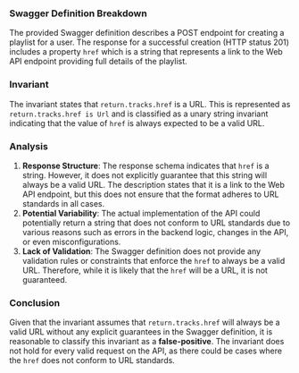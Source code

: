 ### Swagger Definition Breakdown
The provided Swagger definition describes a POST endpoint for creating a playlist for a user. The response for a successful creation (HTTP status 201) includes a property `href` which is a string that represents a link to the Web API endpoint providing full details of the playlist.

### Invariant
The invariant states that `return.tracks.href` is a URL. This is represented as `return.tracks.href is Url` and is classified as a unary string invariant indicating that the value of `href` is always expected to be a valid URL.

### Analysis
1. **Response Structure**: The response schema indicates that `href` is a string. However, it does not explicitly guarantee that this string will always be a valid URL. The description states that it is a link to the Web API endpoint, but this does not ensure that the format adheres to URL standards in all cases.
2. **Potential Variability**: The actual implementation of the API could potentially return a string that does not conform to URL standards due to various reasons such as errors in the backend logic, changes in the API, or even misconfigurations.
3. **Lack of Validation**: The Swagger definition does not provide any validation rules or constraints that enforce the `href` to always be a valid URL. Therefore, while it is likely that the `href` will be a URL, it is not guaranteed.

### Conclusion
Given that the invariant assumes that `return.tracks.href` will always be a valid URL without any explicit guarantees in the Swagger definition, it is reasonable to classify this invariant as a **false-positive**. The invariant does not hold for every valid request on the API, as there could be cases where the `href` does not conform to URL standards.
